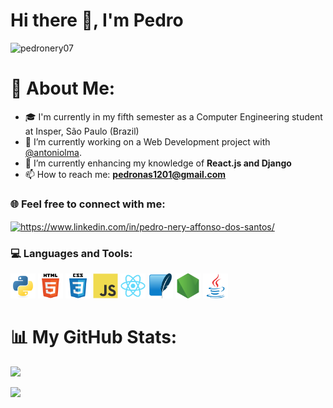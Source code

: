 # Hi there 👋, I'm Pedro

<!--<div>
  Insert something interesting here in the futute
</div>-->

<p align="left"> <img src="https://komarev.com/ghpvc/?username=pedronery07&label=Profile%20views&color=0e75b6&style=flat" alt="pedronery07" /> </p>

# 📝 About Me:

- 🎓 I'm currently in my fifth semester as a Computer Engineering student at Insper, São Paulo (Brazil)  
- 🔭 I’m currently working on a Web Development project with [@antoniolma](https://github.com/antoniolma).
- 🌱 I’m currently enhancing my knowledge of **React.js and Django**
- 📫 How to reach me: **pedronas1201@gmail.com**

<h3 align="left"> 🌐 Feel free to connect with me:</h3>
<p align="left">
<a href="https://www.linkedin.com/in/pedro-nery-affonso-dos-santos/" target="blank"><img align="center" src="https://raw.githubusercontent.com/rahuldkjain/github-profile-readme-generator/master/src/images/icons/Social/linked-in-alt.svg" alt="https://www.linkedin.com/in/pedro-nery-affonso-dos-santos/" height="30" width="40" /></a>
</p>

<h3 align="left"> 💻 Languages and Tools:</h3>
<p align="left"> 
  <img src="https://raw.githubusercontent.com/devicons/devicon/master/icons/python/python-original.svg" alt="python" width="40" height="40"/>
  <img src="https://raw.githubusercontent.com/devicons/devicon/master/icons/html5/html5-original-wordmark.svg" alt="html5" width="40" height="40"/>
  <img src="https://raw.githubusercontent.com/devicons/devicon/master/icons/css3/css3-original-wordmark.svg" alt="css3" width="40" height="40"/>
  <img src="https://raw.githubusercontent.com/devicons/devicon/master/icons/javascript/javascript-original.svg" alt="javascript" width="40" height="40"/>
  <img src="https://raw.githubusercontent.com/devicons/devicon/master/icons/react/react-original.svg" alt="react" width="40" height="40"/>
  <img src="https://raw.githubusercontent.com/devicons/devicon/master/icons/sqlite/sqlite-original.svg" alt="sqlite" width="40" height="40"/>
  <img src="https://raw.githubusercontent.com/devicons/devicon/master/icons/nodejs/nodejs-original.svg" alt="node" width="40" height="40"/>
  <img src="https://raw.githubusercontent.com/devicons/devicon/master/icons/java/java-original.svg" alt="java" width="40" height="40"/>
</p>

# 📊 My GitHub Stats:
![](https://github-readme-stats.vercel.app/api?username=pedronery07&theme=omni&hide_border=false&include_all_commits=true&count_private=true)<br/>

![](https://github-readme-stats.vercel.app/api/top-langs/?username=pedronery07&&theme=omni&hide_border=false&include_all_commits=true&count_private=true&layout=compact&langs_count=16)
